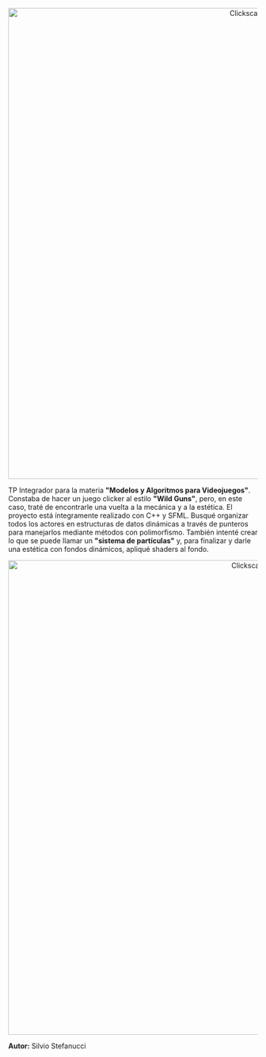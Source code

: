 <p align="center">
  <img width="952" alt="Clickscape" src="https://github.com/Fraggah/Clickscape/assets/132927111/9293d2ec-1230-4f1c-bf6d-0a18dba6b466">
</p>

TP Integrador para la materia **"Modelos y Algoritmos para Videojuegos"**. Constaba de hacer un juego clicker al estilo **"Wild Guns"**, pero, en este caso, traté de encontrarle una vuelta a la mecánica y a la estética.
El proyecto está íntegramente realizado con C++ y SFML. Busqué organizar todos los actores en estructuras de datos dinámicas a través de punteros para manejarlos mediante métodos con polimorfismo.
También intenté crear lo que se puede llamar un **"sistema de partículas"** y, para finalizar y darle una estética con fondos dinámicos, apliqué shaders al fondo.

<p align="center">
  <img width="959" alt="Clickscape" src="https://github.com/Fraggah/Clickscape/assets/132927111/5b14e8a5-7860-4a3c-9507-bedc98fbbcfd">
</p>

**Autor:**
Silvio Stefanucci
